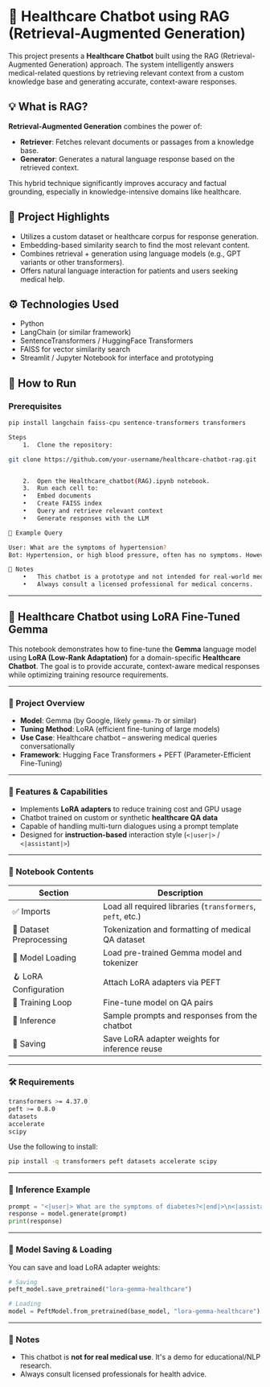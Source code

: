 # 🩻 Healthcare Chatbot using RAG (Retrieval-Augmented Generation)

This project presents a **Healthcare Chatbot** built using the RAG (Retrieval-Augmented Generation) approach. The system intelligently answers medical-related questions by retrieving relevant context from a custom knowledge base and generating accurate, context-aware responses.

## 💡 What is RAG?

**Retrieval-Augmented Generation** combines the power of:
- **Retriever**: Fetches relevant documents or passages from a knowledge base.
- **Generator**: Generates a natural language response based on the retrieved context.

This hybrid technique significantly improves accuracy and factual grounding, especially in knowledge-intensive domains like healthcare.

## 🧠 Project Highlights

- Utilizes a custom dataset or healthcare corpus for response generation.
- Embedding-based similarity search to find the most relevant content.
- Combines retrieval + generation using language models (e.g., GPT variants or other transformers).
- Offers natural language interaction for patients and users seeking medical help.

## ⚙️ Technologies Used

- Python
- LangChain (or similar framework)
- SentenceTransformers / HuggingFace Transformers
- FAISS for vector similarity search
- Streamlit / Jupyter Notebook for interface and prototyping

## 🚀 How to Run

### Prerequisites

```bash
pip install langchain faiss-cpu sentence-transformers transformers

Steps
	1.	Clone the repository:

git clone https://github.com/your-username/healthcare-chatbot-rag.git


	2.	Open the Healthcare_chatbot(RAG).ipynb notebook.
	3.	Run each cell to:
	•	Embed documents
	•	Create FAISS index
	•	Query and retrieve relevant context
	•	Generate responses with the LLM

💬 Example Query

User: What are the symptoms of hypertension?
Bot: Hypertension, or high blood pressure, often has no symptoms. However, in some cases...

📌 Notes
	•	This chatbot is a prototype and not intended for real-world medical decision-making.
	•	Always consult a licensed professional for medical concerns.

```



---

## 🏥 Healthcare Chatbot using LoRA Fine-Tuned Gemma

This notebook demonstrates how to fine-tune the **Gemma** language model using **LoRA (Low-Rank Adaptation)** for a domain-specific **Healthcare Chatbot**. The goal is to provide accurate, context-aware medical responses while optimizing training resource requirements.

---

### 📌 Project Overview

- **Model**: Gemma (by Google, likely `gemma-7b` or similar)
- **Tuning Method**: LoRA (efficient fine-tuning of large models)
- **Use Case**: Healthcare chatbot – answering medical queries conversationally
- **Framework**: Hugging Face Transformers + PEFT (Parameter-Efficient Fine-Tuning)

---

### 🔧 Features & Capabilities

- Implements **LoRA adapters** to reduce training cost and GPU usage
- Chatbot trained on custom or synthetic **healthcare QA data**
- Capable of handling multi-turn dialogues using a prompt template
- Designed for **instruction-based** interaction style (`<|user|>` / `<|assistant|>`)

---

### 📂 Notebook Contents

| Section | Description |
|--------|-------------|
| ✅ Imports | Load all required libraries (`transformers`, `peft`, etc.) |
| 🔄 Dataset Preprocessing | Tokenization and formatting of medical QA dataset |
| 🧠 Model Loading | Load pre-trained Gemma model and tokenizer |
| 🪝 LoRA Configuration | Attach LoRA adapters via PEFT |
| 🎯 Training Loop | Fine-tune model on QA pairs |
| 💬 Inference | Sample prompts and responses from the chatbot |
| 💾 Saving | Save LoRA adapter weights for inference reuse |

---

### 🛠️ Requirements

```bash
transformers >= 4.37.0
peft >= 0.8.0
datasets
accelerate
scipy
```

Use the following to install:

```bash
pip install -q transformers peft datasets accelerate scipy
```

---

### 🚀 Inference Example

```python
prompt = "<|user|> What are the symptoms of diabetes?<|end|>\n<|assistant|>"
response = model.generate(prompt)
print(response)
```

---

### 💾 Model Saving & Loading

You can save and load LoRA adapter weights:

```python
# Saving
peft_model.save_pretrained("lora-gemma-healthcare")

# Loading
model = PeftModel.from_pretrained(base_model, "lora-gemma-healthcare")
```

---

### 📌 Notes

- This chatbot is **not for real medical use**. It's a demo for educational/NLP research.
- Always consult licensed professionals for health advice.



